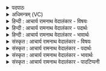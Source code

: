<details><summary>पदपाठः</summary>

पुना꣡त꣢। द꣣क्षसा꣡ध꣢नम्। द꣣क्ष। सा꣡ध꣢꣯नम्। य꣡था꣢꣯। श꣡र्धा꣢꣯य। वी꣣त꣡ये꣢। य꣡था꣢꣯। मि꣣त्रा꣡य꣢। मि꣣। त्रा꣡य꣢꣯। व꣡रु꣢꣯णाय। श꣡न्त꣢꣯मम्। ११५९।
</details>

<details><summary>अधिमन्त्रम् (VC)</summary>

- पवमानः सोमः
- पर्वतनारदौ काण्वौ शिखण्डिन्यावप्सरसौ काश्यपौ वा
- उष्णिक्
- ऋषभः
</details>

<details><summary>हिन्दी : आचार्य रामनाथ वेदालंकार - विषयः</summary>

अगले मन्त्र में फिर वही विषय है।
</details>

<details><summary>हिन्दी : आचार्य रामनाथ वेदालंकार - पदार्थः</summary>

पदार्थान्वयभाषाः -  हे साथियो!तुम(दक्षसाधनम्)दक्षता के साधक सोम नामक जीवात्मा को(पुनात)पवित्र करो, (यथा)जिससेवह(शर्धाय)उत्साह के लिए और(वीतये)प्रगति के लिए हो अर्थात् उत्साहित होकर प्रगति कर सके और(यथा)जिससे(मित्राय)मित्र मन के लिए और(वरुणाय)दोषनिवारक प्राण के लिए(शन्तमम्)शान्तिकारक हो ॥३॥
</details>

<details><summary>हिन्दी : आचार्य रामनाथ वेदालंकार - भावार्थः</summary>

भावार्थभाषाः -  जीवात्मा के पवित्र हो जाने पर शरीरस्थ मन,बुद्धि,प्राण आदि सब पवित्र हो जाते हैं ॥३॥
</details>

<details><summary>संस्कृत : आचार्य रामनाथ वेदालंकार - विषयः</summary>

अथ पुनस्तमेव विषयमाह।
</details>

<details><summary>संस्कृत : आचार्य रामनाथ वेदालंकार - पदार्थः</summary>

पदार्थान्वयभाषाः -  हे सखायः!यूयम्(दक्षसाधनम्२)दक्षतायाः साधयितारम् सोमं जीवात्मानम्(पुनात)पुनीत।[पूञ् पवने क्र्यादिः,लोटि तप्तनप्तनथनाश्च। अ० ७।१।४५ इत्यनेन तस्य तबादेशे पित्वाद् ईत्वाभावः।] (यथा)येन,सः(शर्धाय)उत्साहाय(वीतये)प्रगतये च स्यात्, (यथा)येन च(मित्राय)मनसे(वरुणाय)दोषनिवारकाय प्राणाय च(शन्तमम्)शान्तिकरं यथा तथा भवेत् ॥३॥
</details>

<details><summary>संस्कृत : आचार्य रामनाथ वेदालंकार - भावार्थः</summary>

भावार्थभाषाः -  जीवात्मनि पवित्रीभूते सति देहस्थानि मनोबुद्धिप्राणादीनि सर्वाण्यपि पवित्राणि जायन्ते ॥३॥
</details>

<details><summary>संस्कृत : आचार्य रामनाथ वेदालंकार - पादटिप्पनी</summary>

टिप्पणी:   १. ऋ० ९।१०४।३, ‘शंत॑मः’ इति भेदः। २. दक्षसाधनं बलस्य साधनम्—इति सा०। शीघ्रकर्मकर्तारम्—इति वि०।
</details>